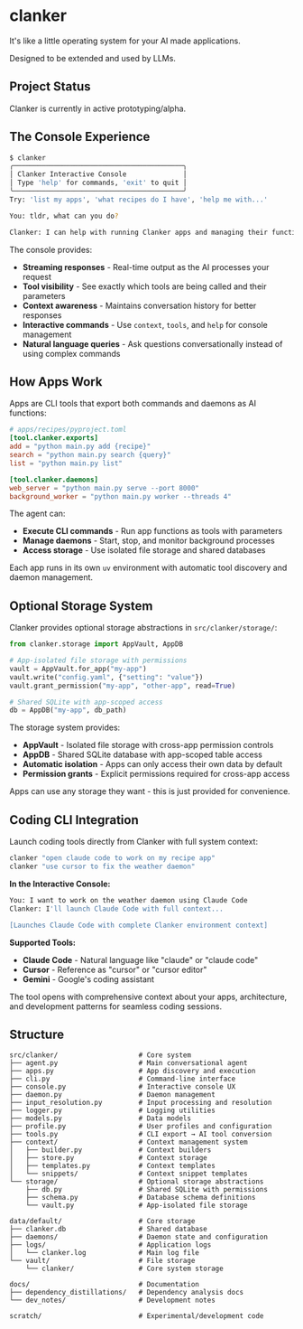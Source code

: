 # clanker

It's like a little operating system for your AI made applications.

Designed to be extended and used by LLMs.

## Project Status

Clanker is currently in active prototyping/alpha. 

## The Console Experience

```bash
$ clanker
╭──────────────────────────────────────────╮
│ Clanker Interactive Console              │
│ Type 'help' for commands, 'exit' to quit │
╰──────────────────────────────────────────╯
Try: 'list my apps', 'what recipes do I have', 'help me with...'

You: tldr, what can you do?

Clanker: I can help with running Clanker apps and managing their functions, such as executing commands, checking statuses, and starting or stopping daemons. I can also assist with development tasks and provide contextual information about the Clanker system.
```

The console provides:
- **Streaming responses** - Real-time output as the AI processes your request
- **Tool visibility** - See exactly which tools are being called and their parameters
- **Context awareness** - Maintains conversation history for better responses
- **Interactive commands** - Use `context`, `tools`, and `help` for console management
- **Natural language queries** - Ask questions conversationally instead of using complex commands

## How Apps Work

Apps are CLI tools that export both commands and daemons as AI functions:

```toml
# apps/recipes/pyproject.toml
[tool.clanker.exports]
add = "python main.py add {recipe}"
search = "python main.py search {query}"
list = "python main.py list"

[tool.clanker.daemons]
web_server = "python main.py serve --port 8000"
background_worker = "python main.py worker --threads 4"
```

The agent can:
- **Execute CLI commands** - Run app functions as tools with parameters
- **Manage daemons** - Start, stop, and monitor background processes
- **Access storage** - Use isolated file storage and shared databases

Each app runs in its own `uv` environment with automatic tool discovery and daemon management.

## Optional Storage System

Clanker provides optional storage abstractions in `src/clanker/storage/`:

```python
from clanker.storage import AppVault, AppDB

# App-isolated file storage with permissions
vault = AppVault.for_app("my-app")
vault.write("config.yaml", {"setting": "value"})
vault.grant_permission("my-app", "other-app", read=True)

# Shared SQLite with app-scoped access
db = AppDB("my-app", db_path)
```

The storage system provides:
- **AppVault** - Isolated file storage with cross-app permission controls
- **AppDB** - Shared SQLite database with app-scoped table access
- **Automatic isolation** - Apps can only access their own data by default
- **Permission grants** - Explicit permissions required for cross-app access

Apps can use any storage they want - this is just provided for convenience.

## Coding CLI Integration

Launch coding tools directly from Clanker with full system context:

```bash
clanker "open claude code to work on my recipe app"
clanker "use cursor to fix the weather daemon"
```

**In the Interactive Console:**
```bash
You: I want to work on the weather daemon using Claude Code
Clanker: I'll launch Claude Code with full context...

[Launches Claude Code with complete Clanker environment context]
```

**Supported Tools:**
- **Claude Code** - Natural language like "claude" or "claude code"
- **Cursor** - Reference as "cursor" or "cursor editor"
- **Gemini** - Google's coding assistant

The tool opens with comprehensive context about your apps, architecture, and development patterns for seamless coding sessions.

## Structure

```
src/clanker/                    # Core system
├── agent.py                    # Main conversational agent
├── apps.py                     # App discovery and execution
├── cli.py                      # Command-line interface
├── console.py                  # Interactive console UX
├── daemon.py                   # Daemon management
├── input_resolution.py         # Input processing and resolution
├── logger.py                   # Logging utilities
├── models.py                   # Data models
├── profile.py                  # User profiles and configuration
├── tools.py                    # CLI export → AI tool conversion
├── context/                    # Context management system
│   ├── builder.py              # Context builders
│   ├── store.py                # Context storage
│   ├── templates.py            # Context templates
│   └── snippets/               # Context snippet templates
└── storage/                    # Optional storage abstractions
    ├── db.py                   # Shared SQLite with permissions
    ├── schema.py               # Database schema definitions
    └── vault.py                # App-isolated file storage

data/default/                   # Core storage
├── clanker.db                  # Shared database
├── daemons/                    # Daemon state and configuration
├── logs/                       # Application logs
│   └── clanker.log             # Main log file
└── vault/                      # File storage
    └── clanker/                # Core system storage

docs/                           # Documentation
├── dependency_distillations/   # Dependency analysis docs
└── dev_notes/                  # Development notes

scratch/                        # Experimental/development code
```
